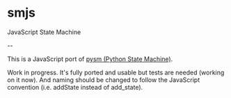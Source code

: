 # smjs
JavaScript State Machine

--

This is a JavaScript port of [pysm (Python State Machine)](https://github.com/pgularski/pysm).

Work in progress. It's fully ported and usable but tests are needed (working on it now). And naming should be changed to follow the JavaScript convention (i.e. addState instead of add_state).
